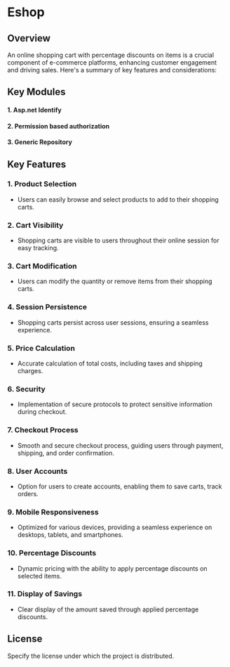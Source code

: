# Eshop

## Overview

An online shopping cart with percentage discounts on items is a crucial component of e-commerce platforms, enhancing customer engagement and driving sales. Here's a summary of key features and considerations:

## Key Modules

#### 1. Asp.net Identify
#### 2. Permission based authorization
#### 3. Generic Repository

## Key Features

### 1. Product Selection

- Users can easily browse and select products to add to their shopping carts.

### 2. Cart Visibility

- Shopping carts are visible to users throughout their online session for easy tracking.

### 3. Cart Modification

- Users can modify the quantity or remove items from their shopping carts.

### 4. Session Persistence

- Shopping carts persist across user sessions, ensuring a seamless experience.

### 5. Price Calculation

- Accurate calculation of total costs, including taxes and shipping charges.

### 6. Security

- Implementation of secure protocols to protect sensitive information during checkout.

### 7. Checkout Process

- Smooth and secure checkout process, guiding users through payment, shipping, and order confirmation.

### 8. User Accounts

- Option for users to create accounts, enabling them to save carts, track orders.

### 9. Mobile Responsiveness

- Optimized for various devices, providing a seamless experience on desktops, tablets, and smartphones.

### 10. Percentage Discounts

- Dynamic pricing with the ability to apply percentage discounts on selected items.

### 11. Display of Savings

- Clear display of the amount saved through applied percentage discounts.

## License

Specify the license under which the project is distributed.
